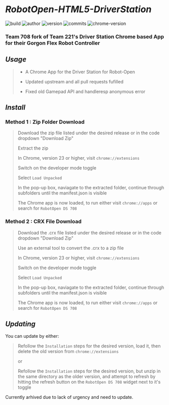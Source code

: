 # ___RobotOpen-HTML5-DriverStation___ 
![build](https://img.shields.io/badge/build-passing-blue) ![author](https://img.shields.io/badge/author-moral--g-critical) ![version](https://img.shields.io/badge/version-1.0.0-blueviolet) ![commits](https://img.shields.io/badge/commits-92-important)
![chrome-version](https://img.shields.io/badge/chrome--versions-23%2B-informational)

### Team 708 fork of Team 221's Driver Station Chrome based App for their Gorgon Flex Robot Controller

## ___Usage___

> + A Chrome App for the Driver Station for Robot-Open
> 
> + Updated upstream and all pull requests fufilled
> 
> + Fixed old Gamepad API and handleresp anonymous error

## ___Install___

>

### __Method 1 : Zip Folder Download__

> Download the zip file listed under the desired release or in the code dropdown "Download Zip"
>
> Extract the zip
>
> In Chrome, version 23 or higher, visit `chrome://extensions`
>
> Switch on the developer mode toggle
>
> Select `Load Unpacked`
>
> In the pop-up box, naviagate to the extracted folder, continue through subfolders until the manifest.json is visible
>
> The Chrome app is now loaded, to run either visit `chrome://apps` or search for `RobotOpen DS 708`

### __Method 2 : CRX File Download__

> Download the .crx file listed under the desired release or in the code dropdown "Download Zip"
>
> Use an external tool to convert the .crx to a zip file
>
> In Chrome, version 23 or higher, visit `chrome://extensions`
>
> Switch on the developer mode toggle
>
> Select `Load Unpacked`
>
> In the pop-up box, naviagate to the extracted folder, continue through subfolders until the manifest.json is visible
>
> The Chrome app is now loaded, to run either visit `chrome://apps` or search for `RobotOpen DS 708`

## ___Updating___

You can update by either:
> 
> Refollow the `Installation` steps for the desired version, load it, then delete the old 
> version from `chrome://extensions`
> 
> or 
> 
>  Refollow the `Installation` steps for the desired version, but unzip in the same directory 
>  as the older version, and attempt to refresh by hitting the refresh button on the 
>  `RobotOpen DS 708` widget next to it's toggle

[//]: # (https://shields.io/)
Currently arhived due to lack of urgency and need to update.

